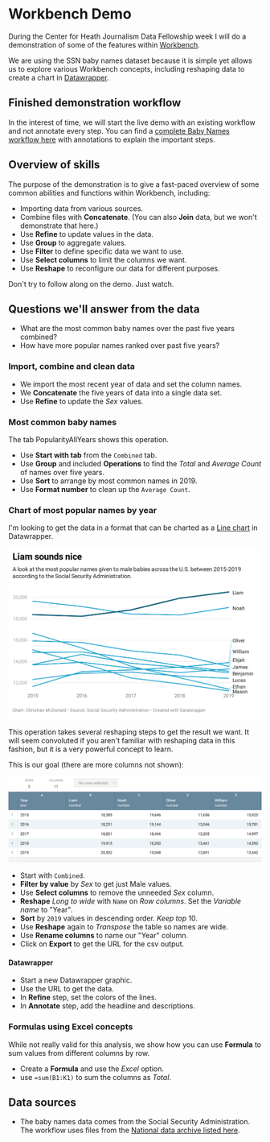 # Workbench Demo

During the Center for Heath Journalism Data Fellowship week I will do a demonstration of some of the features within [Workbench](https://workbenchdata.com/).

We are using the SSN baby names dataset because it is simple yet allows us to explore various Workbench concepts, including reshaping data to create a chart in [Datawrapper](https://www.datawrapper.de/).

## Finished demonstration workflow

In the interest of time, we will start the live demo with an existing workflow and not annotate every step. You can find a [complete Baby Names workflow here](https://app.workbenchdata.com/workflows/114674) with annotations to explain the important steps.

## Overview of skills

The purpose of the demonstration is to give a fast-paced overview of some common abilities and functions within Workbench, including:

- Importing data from various sources.
- Combine files with **Concatenate**. (You can also **Join** data, but we won't demonstrate that here.)
- Use **Refine** to update values in the data.
- Use **Group** to aggregate values.
- Use **Filter** to define specific data we want to use.
- Use **Select columns** to limit the columns we want.
- Use **Reshape** to reconfigure our data for different purposes.

Don't try to follow along on the demo. Just watch.

## Questions we'll answer from the data

- What are the most common baby names over the past five years combined?
- How have more popular names ranked over past five years?

### Import, combine and clean data

- We import the most recent year of data and set the column names.
- We **Concatenate** the five years of data into a single data set.
- Use **Refine** to update the *Sex* values.

### Most common baby names

The tab PopularityAllYears shows this operation.

- Use **Start with tab** from the `Combined` tab.
- Use **Group** and included **Operations** to find the *Total* and *Average Count* of names over five years.
- Use **Sort** to arrange by most common names in 2019.
- Use **Format number** to clean up the `Average Count`.

### Chart of most popular names by year

I'm looking to get the data in a format that can be charted as a [Line chart](https://academy.datawrapper.de/article/23-how-to-create-a-line-chart) in Datawrapper.

![Names](img/liam-sounds-nice.png)

This operation takes several reshaping steps to get the result we want. It will seem convoluted if you aren't familiar with reshaping data in this fashion, but it is a very powerful concept to learn.

This is our goal (there are more columns not shown):

![Names shaped](img/names-shaped.png)

- Start with `Combined`.
- **Filter by value** by *Sex* to get just Male values.
- Use **Select columns** to remove the unneeded *Sex* column.
- **Reshape** *Long to wide* with `Name` on *Row columns*. Set the *Variable name* to "Year".
- **Sort** by `2019` values in descending order. *Keep top* 10.
- Use **Reshape** again to *Transpose* the table so names are wide.
- Use **Rename columns** to name our "Year" column.
- Click on **Export** to get the URL for the csv output.

#### Datawrapper

- Start a new Datawrapper graphic.
- Use the URL to get the data.
- In **Refine** step, set the colors of the lines.
- In **Annotate** step, add the headline and descriptions.

### Formulas using Excel concepts

While not really valid for this analysis, we show how you can use **Formula** to sum values from different columns by row.

- Create a **Formula** and use the *Excel* option.
- use `=sum(B1:K1)` to sum the columns as *Total*.

## Data sources

- The baby names data comes from the Social Security Administration. The workflow uses files from the [National data archive listed here](https://www.ssa.gov/oact/babynames/limits.html).
